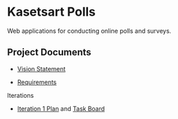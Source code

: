 # Kasetsart Polls

Web applications for conducting online polls and surveys.

## Project Documents

* [Vision Statement](../../wiki/Vision%20Statement)

* [Requirements](../../wiki/Requirements)

Iterations

* [Iteration 1 Plan](../../wiki/Iteration%201%20Plan) and [Task Board](../../projects/1)
